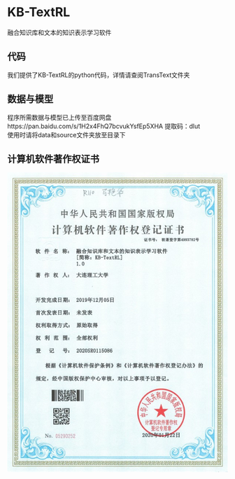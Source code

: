 # KB-TextRL
融合知识库和文本的知识表示学习软件
## 代码
我们提供了KB-TextRL的python代码，详情请查阅TransText文件夹
## 数据与模型
程序所需数据与模型已上传至百度网盘https://pan.baidu.com/s/1H2x4FhQ7bcvukYsfEp5XHA 提取码：dlut<br>
使用时请将data和source文件夹放至目录下
## 计算机软件著作权证书
![cert](https://github.com/DUT-B910/KB-TextRL/blob/abc10285335e3094d6a0f78f82ba8d4a753d403b/%E8%AE%A1%E7%AE%97%E6%9C%BA%E8%BD%AF%E4%BB%B6%E8%91%97%E4%BD%9C%E6%9D%83%E7%99%BB%E8%AE%B0%E8%AF%81%E4%B9%A6.jpg)

